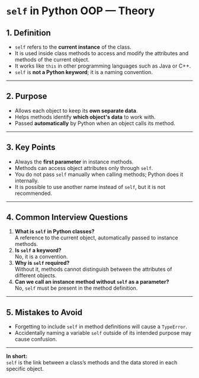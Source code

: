 # `self` in Python OOP — Theory

## 1. Definition
- `self` refers to the **current instance** of the class.
- It is used inside class methods to access and modify the attributes and methods of the current object.
- It works like `this` in other programming languages such as Java or C++.
- `self` is **not a Python keyword**; it is a naming convention.

---

## 2. Purpose
- Allows each object to keep its **own separate data**.
- Helps methods identify **which object's data** to work with.
- Passed **automatically** by Python when an object calls its method.

---

## 3. Key Points
- Always the **first parameter** in instance methods.
- Methods can access object attributes only through `self`.
- You do not pass `self` manually when calling methods; Python does it internally.
- It is possible to use another name instead of `self`, but it is not recommended.

---

## 4. Common Interview Questions
1. **What is `self` in Python classes?**  
   A reference to the current object, automatically passed to instance methods.
2. **Is `self` a keyword?**  
   No, it is a convention.
3. **Why is `self` required?**  
   Without it, methods cannot distinguish between the attributes of different objects.
4. **Can we call an instance method without `self` as a parameter?**  
   No, `self` must be present in the method definition.

---

## 5. Mistakes to Avoid
- Forgetting to include `self` in method definitions will cause a `TypeError`.
- Accidentally naming a variable `self` outside of its intended purpose may cause confusion.

---

**In short:**  
`self` is the link between a class’s methods and the data stored in each specific object.
